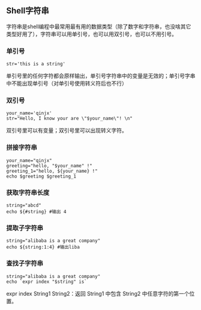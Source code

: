 ## Shell字符串
字符串是shell编程中最常用最有用的数据类型（除了数字和字符串，也没啥其它类型好用了），字符串可以用单引号，也可以用双引号，也可以不用引号。
### 单引号
```shell
str='this is a string'
```
单引号里的任何字符都会原样输出，单引号字符串中的变量是无效的；单引号字串中不能出现单引号（对单引号使用转义符后也不行）

### 双引号
```shell
your_name='qinjx'
str="Hello, I know your are \"$your_name\"! \n"
```
双引号里可以有变量；双引号里可以出现转义字符。

### 拼接字符串
```shell
your_name="qinjx"
greeting="hello, "$your_name" !"
greeting_1="hello, ${your_name} !"
echo $greeting $greeting_1
```

### 获取字符串长度
```shell
string="abcd"
echo ${#string} #输出 4
```

### 提取子字符串
```shell
string="alibaba is a great company"
echo ${string:1:4} #输出liba
```
### 查找子字符串
```shell
string="alibaba is a great company"
echo `expr index "$string" is`
```
expr index String1 String2：返回 String1 中包含 String2 中任意字符的第一个位置。
